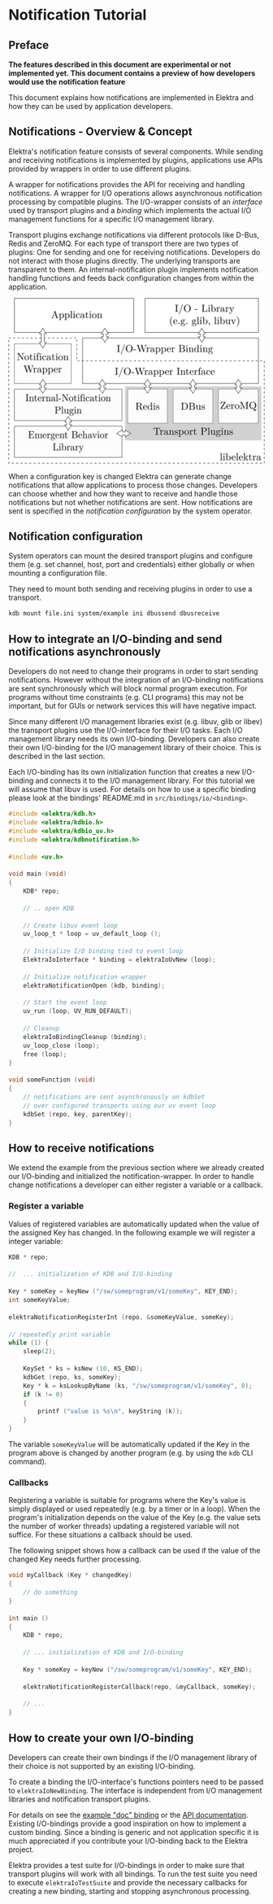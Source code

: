 # Notification Tutorial

## Preface

**The features described in this document are experimental or not implemented
yet. This document contains a preview of how developers would use the
notification feature**

This document explains how notifications are implemented in Elektra and how
they can be used by application developers.

## Notifications - Overview & Concept

Elektra's notification feature consists of several components.
While sending and receiving notifications is implemented by plugins,
applications use APIs provided by wrappers in order to use different plugins.

A wrapper for notifications provides the API for receiving and handling
notifications.
A wrapper for I/O operations allows asynchronous notification processing by
compatible plugins.
The I/O-wrapper consists of an *interface* used by transport plugins and a
*binding* which implements the actual I/O management functions for a specific
I/O management library.

Transport plugins exchange notifications via different protocols like D-Bus,
Redis and ZeroMQ.
For each type of transport there are two types of plugins: One for sending and
one for receiving notifications.
Developers do not interact with those plugins directly.
The underlying transports are transparent to them.
An internal-notification plugin implements notification handling functions and
feeds back configuration changes from within the application.

![Overview](../images/notifications.svg)

When a configuration key is changed Elektra can generate change notifications
that allow applications to process those changes.
Developers can choose whether and how they want to receive and handle those
notifications but not whether notifications are sent.
How notifications are sent is specified in the *notification configuration* by
the system operator.

## Notification configuration

System operators can mount the desired transport plugins and configure them
(e.g. set channel, host, port and credentials) either globally or when mounting
a configuration file.

They need to mount both sending and receiving plugins in order to use a
transport.

```sh
kdb mount file.ini system/example ini dbussend dbusreceive
```

## How to integrate an I/O-binding and send notifications asynchronously

Developers do not need to change their programs in order to start sending
notifications.
However without the integration of an I/O-binding notifications are sent
synchronously which will block normal program execution.
For programs without time constraints (e.g. CLI programs) this may not be
important, but for GUIs or network services this will have negative impact.

Since many different I/O management libraries exist (e.g. libuv, glib or libev)
the transport plugins use the I/O-interface for their I/O tasks.
Each I/O management library needs its own I/O-binding.
Developers can also create their own I/O-binding for the I/O management library
of their choice.
This is described in the last section.

Each I/O-binding has its own initialization function that creates a new
I/O-binding and connects it to the I/O management library.
For this tutorial we will assume that libuv is used.
For details on how to use a specific binding please look at the bindings'
README.md in `src/bindings/io/<binding>`.

```C
#include <elektra/kdb.h>
#include <elektra/kdbio.h>
#include <elektra/kdbio_uv.h>
#include <elektra/kdbnotification.h>

#include <uv.h>

void main (void)
{
	KDB* repo;

	// .. open KDB

	// Create libuv event loop
	uv_loop_t * loop = uv_default_loop ();

	// Initialize I/O binding tied to event loop
	ElektraIoInterface * binding = elektraIoUvNew (loop);

	// Initialize notification wrapper
	elektraNotificationOpen (kdb, binding);

	// Start the event loop
	uv_run (loop, UV_RUN_DEFAULT);

	// Cleanup
	elektraIoBindingCleanup (binding);
	uv_loop_close (loop);
	free (loop);
}

void someFunction (void)
{
	// notifications are sent asynchronously on kdbSet
	// over configured transports using our uv event loop
	kdbSet (repo, key, parentKey);
}
```

## How to receive notifications

We extend the example from the previous section where we already created our
I/O-binding and initialized the notification-wrapper.
In order to handle change notifications a developer can either register a
variable or a callback.

### Register a variable

Values of registered variables are automatically updated when the value of the
assigned Key has changed.
In the following example we will register a integer variable:

```C
KDB * repo;

//  ... initialization of KDB and I/O-binding

Key * someKey = keyNew ("/sw/someprogram/v1/someKey", KEY_END);
int someKeyValue;

elektraNotificationRegisterInt (repo, &someKeyValue, someKey);

// repeatedly print variable
while (1) {
	sleep(2);

	KeySet * ks = ksNew (10, KS_END);
	kdbGet (repo, ks, someKey);
	Key * k = ksLookupByName (ks, "/sw/someprogram/v1/someKey", 0);
	if (k != 0)
	{
		printf ("value is %s\n", keyString (k));
	}
}
```

The variable `someKeyValue` will be automatically updated if the Key in the
program above is changed by another program (e.g. by using the `kdb` CLI
command).

### Callbacks

Registering a variable is suitable for programs where the Key's value is simply
displayed or used repeatedly (e.g. by a timer or in a loop).
When the program's initialization depends on the value of the Key (e.g. the
value sets the number of worker threads) updating a registered variable will
not suffice.
For these situations a callback should be used.

The following snippet shows how a callback can be used if the value of the
changed Key needs further processing.

```C
void myCallback (Key * changedKey)
{
	// do something
}

int main ()
{
	KDB * repo;

	// ... initialization of KDB and I/O-binding

	Key * someKey = keyNew ("/sw/someprogram/v1/someKey", KEY_END);

	elektraNotificationRegisterCallback(repo, &myCallback, someKey);

	// ...
}
```

## How to create your own I/O-binding

Developers can create their own bindings if the I/O management library of their
choice is not supported by an existing I/O-binding.

To create a binding the I/O-interface's functions pointers need to be passed to
`elektraIoNewBinding`.
The interface is independent from I/O management libraries and notification
transport plugins.

For details on see the
[example "doc" binding](https://github.com/ElektraInitiative/libelektra/blob/master/src/bindings/io/doc/)
or the [API documentation](https://doc.libelektra.org/api/current/html/kdbio_8h.html).
Existing I/O-bindings provide a good inspiration on how to implement a custom
binding.
Since a binding is generic and not application specific it is much appreciated
if you contribute your I/O-binding back to the Elektra project.

Elektra provides a test suite for I/O-bindings in order to make sure that
transport plugins will work with all bindings.
To run the test suite you need to execute `elektraIoTestSuite` and provide the
necessary callbacks for creating a new binding, starting and stopping
asynchronous processing.

